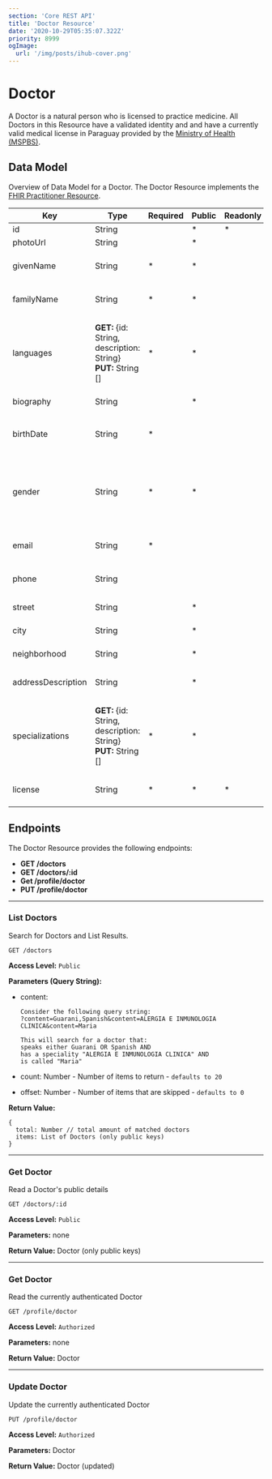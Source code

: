 ```yaml
---
section: 'Core REST API'
title: 'Doctor Resource'
date: '2020-10-29T05:35:07.322Z'
priority: 8999
ogImage:
  url: '/img/posts/ihub-cover.png'
---
```


# Doctor

A Doctor is a natural person who is licensed to practice medicine. All Doctors in this Resource have a validated identity and and have a currently valid medical license in Paraguay provided by the [Ministry of Health (MSPBS)](https://www.mspbs.gov.py/index.php).

## Data Model

Overview of Data Model for a Doctor. The Doctor Resource implements the [FHIR Practitioner Resource](https://www.hl7.org/fhir/practitioner.html).

| Key                | Type                                                               | Required | Public | Readonly | Description                                                                                                                 | FHIR Resource                                   |
| ------------------ | ------------------------------------------------------------------ | -------- | ------ | -------- | --------------------------------------------------------------------------------------------------------------------------- | ----------------------------------------------- |
| id                 | String                                                             |          | \*     | \*       | Identifier                                                                                                                  |                                                 |
| photoUrl           | String                                                             |          | \*     |          | Picture                                                                                                                     | Practitioner -> Photo                           |
| givenName          | String                                                             | \*       | \*     |          | First Name                                                                                                                  | Practitioner -> Name (HumanName -> Family Name) |
| familyName         | String                                                             | \*       | \*     |          | Last Name                                                                                                                   | Practitioner -> Name (HumanName -> Given Name)  |
| languages          | **GET:** {id: String, description: String} <br> **PUT:** String [] | \*       | \*     |          | Languages <br> _Acceptable Format:_ ISO 639-1 <br> [Download JSON file with spanish language names](/data/ISO639-1-es.json) | Practitioner -> Communication (CommonLanguage)  |
| biography          | String                                                             |          | \*     |          | Biography                                                                                                                   | Practitioner -> Extension                       |
| birthDate          | String                                                             | \*       |        |          | Date of Birth <br> _Acceptable Format:_ `YYYY-MM-DD`                                                                        | Practitioner -> Bithdate                        |
| gender             | String                                                             | \*       | \*     |          | Gender <br> _Acceptable Values:_ <br>- `male` <br> - `female` <br> - `other` <br> - `unknown`                               | Practitioner -> Gender                          |
| email              | String                                                             | \*       |        |          | Email                                                                                                                       | Practitioner -> Telecom (ContactPoint)          |
| phone              | String                                                             |          |        |          | Phone                                                                                                                       | Practitioner -> Telecom (ContactPoint)          |
| street             | String                                                             |          | \*     |          | Street Address and Number                                                                                                   | Practitioner -> Address -> line0                |
| city               | String                                                             |          | \*     |          | City                                                                                                                        | Practitioner -> Address -> city                 |
| neighborhood       | String                                                             |          | \*     |          | Locality (Neighbourhood)                                                                                                    | Practitioner -> Address -> line1                |
| addressDescription | String                                                             |          | \*     |          | Address Reference (Description)                                                                                             | Practitioner -> Address -> text                 |
| specializations    | **GET:** {id: String, description: String} <br> **PUT:** String [] | \*       | \*     |          | Medical Specializations <br> _Acceptable Values:_ IDs obtained by Specialization Endpoint                                   | Practitioner -> Qualification (Code)            |
| license            | String                                                             | \*       | \*     | \*       | Medical License ID (Registro Profesional)                                                                                   | Practitioner -> Qualification Identifier        |

## Endpoints

The Doctor Resource provides the following endpoints:

- **GET /doctors**
- **GET /doctors/:id**
- **Get /profile/doctor**
- **PUT /profile/doctor**

---

### List Doctors

Search for Doctors and List Results.

```
GET /doctors
```

**Access Level:** `Public`

**Parameters (Query String):**

- content:

  ```
  Consider the following query string:
  ?content=Guarani,Spanish&content=ALERGIA E INMUNOLOGIA CLINICA&content=Maria

  This will search for a doctor that:
  speaks either Guarani OR Spanish AND
  has a speciality "ALERGIA E INMUNOLOGIA CLINICA" AND
  is called "Maria"
  ```

- count: Number - Number of items to return - `defaults to 20`
- offset: Number - Number of items that are skipped - `defaults to 0`

**Return Value:**

```
{
  total: Number // total amount of matched doctors
  items: List of Doctors (only public keys)
}

```

---

### Get Doctor

Read a Doctor's public details

```
GET /doctors/:id
```

**Access Level:** `Public`

**Parameters:** none

**Return Value:** Doctor (only public keys)

---

### Get Doctor

Read the currently authenticated Doctor

```
GET /profile/doctor
```

**Access Level:** `Authorized`

**Parameters:** none

**Return Value:** Doctor

---

### Update Doctor

Update the currently authenticated Doctor

```
PUT /profile/doctor
```

**Access Level:** `Authorized`

**Parameters:** Doctor

**Return Value:** Doctor (updated)

